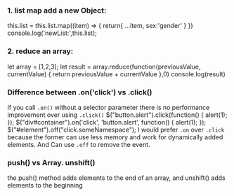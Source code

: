 ### 1. list map add a new Object:
this.list = this.list.map((item) => {
  return{
    ...item,
    sex:'gender'
  }
})
console.log('newList:',this.list);
### 2. reduce an array:
let array = [1,2,3];
let result = array.reduce(function(previousValue, currentValue)
    {
        return previousValue + currentValue
    },0)
console.log(result)       
### Difference between .on('click') vs .click()
If you call `.on()` without a selector parameter there is no performance improvement over using `.click()`
$("button.alert").click(function() {
    alert(1);
});
$("div#container").on('click', 'button.alert', function() {
    alert(1);
});
$("#element").off("click.someNamespace");
I would prefer `.on` over `.click` because the former can use less memory and work for dynamically added elements.
And Can use `.off` to remove the event.

### push() vs Array. unshift() 
the push() method adds elements to the end of an array, and unshift() adds elements to the beginning